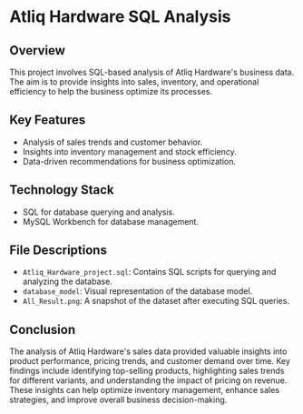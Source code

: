 # Atliq Hardware SQL Analysis

## Overview
This project involves SQL-based analysis of Atliq Hardware's business data. The aim is to provide insights into sales, inventory, and operational efficiency to help the business optimize its processes.

## Key Features
- Analysis of sales trends and customer behavior.
- Insights into inventory management and stock efficiency.
- Data-driven recommendations for business optimization.

## Technology Stack
- SQL for database querying and analysis.
- MySQL Workbench for database management.

## File Descriptions
- `Atliq_Hardware_project.sql`: Contains SQL scripts for querying and analyzing the database.
- `database_model`: Visual representation of the database model.
- `All_Result.png`: A snapshot of the dataset after executing SQL queries.

## Conclusion
The analysis of Atliq Hardware's sales data provided valuable insights into product performance, pricing trends, and customer demand over time. Key findings include identifying top-selling products, highlighting sales trends for different variants, and understanding the impact of pricing on revenue. These insights can help optimize inventory management, enhance sales strategies, and improve overall business decision-making.
